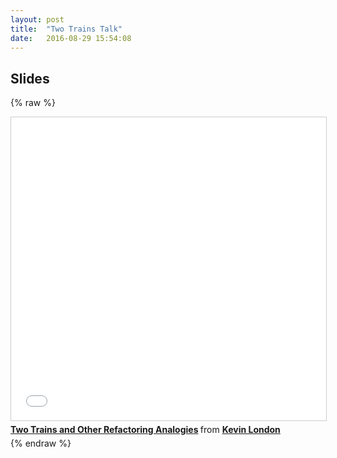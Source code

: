 ```yaml
---
layout: post
title:  "Two Trains Talk"
date:   2016-08-29 15:54:08
---
```



Slides
------

{% raw %}
<iframe src="//www.slideshare.net/slideshow/embed_code/key/9BjAis0ZdvrBKF" width="595" height="485" frameborder="0" marginwidth="0" marginheight="0" scrolling="no" style="border:1px solid #CCC; border-width:1px; margin-bottom:5px; max-width: 100%;" allowfullscreen> </iframe> <div style="margin-bottom:5px"> <strong> <a href="//www.slideshare.net/KevinLondon2/two-trains-and-other-refactoring-analogies" title="Two Trains and Other Refactoring Analogies" target="_blank">Two Trains and Other Refactoring Analogies</a> </strong> from <strong><a target="_blank" href="//www.slideshare.net/KevinLondon2">Kevin London</a></strong> </div>
{% endraw %}
